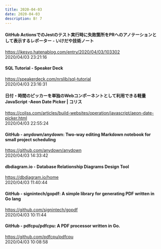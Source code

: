 ```yaml
---
title: 2020-04-03
date: 2020-04-03
description: B! 7
---
```


#### GitHub ActionsでのJestのテスト実行時に失敗箇所をPRへのアノテーションとして表示するレポーター - いけだや技術ノート
https://ikesyo.hatenablog.com/entry/2020/04/03/103302<br>
2020/04/03 23:21:16<br>


#### SQL Tutorial - Speaker Deck
https://speakerdeck.com/nrslib/sql-tutorial<br>
2020/04/03 23:16:31<br>


####   日付・時間のピッカーを単独のWebコンポーネントとして利用できる軽量JavaScript -Aeon Date Picker | コリス
https://coliss.com/articles/build-websites/operation/javascript/aeon-date-picker.html<br>
2020/04/03 22:55:24<br>


#### GitHub - anydown/anydown: Two-way editing Markdown notebook for small project scheduling
https://github.com/anydown/anydown<br>
2020/04/03 14:33:42<br>


#### dbdiagram.io - Database Relationship Diagrams Design Tool
https://dbdiagram.io/home<br>
2020/04/03 11:40:44<br>


#### GitHub - signintech/gopdf: A simple library for generating PDF written in Go lang
https://github.com/signintech/gopdf<br>
2020/04/03 10:11:44<br>


#### GitHub - pdfcpu/pdfcpu: A PDF processor written in Go.
https://github.com/pdfcpu/pdfcpu<br>
2020/04/03 10:08:58<br>


